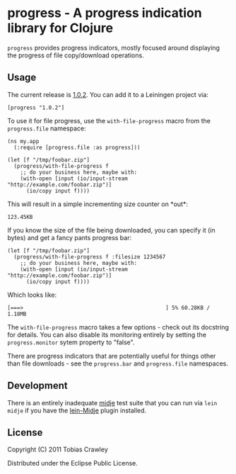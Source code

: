 # progress - A progress indication library for Clojure

`progress` provides progress indicators, mostly focused around displaying
the progress of file copy/download operations.

## Usage

The current release is [1.0.2](http://clojars.org/progress). You can
add it to a Leiningen project via:

    [progress "1.0.2"]
    
To use it for file progress, use the `with-file-progress` macro from the
`progress.file` namespace:

    (ns my.app
      (:require [progress.file :as progress]))
       
    (let [f "/tmp/foobar.zip"]
      (progress/with-file-progress f 
        ;; do your business here, maybe with:
        (with-open [input (io/input-stream "http://example.com/foobar.zip")]
          (io/copy input f))))
    
This will result in a simple incrementing size counter on \*out\*:

    123.45KB
    
If you know the size of the file being downloaded, you can specify
it (in bytes) and get a fancy pants progress bar:

    (let [f "/tmp/foobar.zip"]
      (progress/with-file-progress f :filesize 1234567
        ;; do your business here, maybe with:
        (with-open [input (io/input-stream "http://example.com/foobar.zip")]
          (io/copy input f))))

    
Which looks like:
    
    [===>                                             ] 5% 60.28KB / 1.18MB
    
The `with-file-progress` macro takes a few options - check out its docstring 
for details. You can also disable its monitoring entirely by setting the 
`progress.monitor` sytem property to "false".

There are progress indicators that are potentially useful for things other
than file downloads - see the `progress.bar` and `progress.file` namespaces.

## Development

There is an entirely inadequate [midje](https://github.com/marick/Midje) 
test suite that you can run via `lein midje` if you have the
[lein-Midje](https://github.com/marick/lein-Midje) plugin installed.

## License

Copyright (C) 2011 Tobias Crawley

Distributed under the Eclipse Public License.
